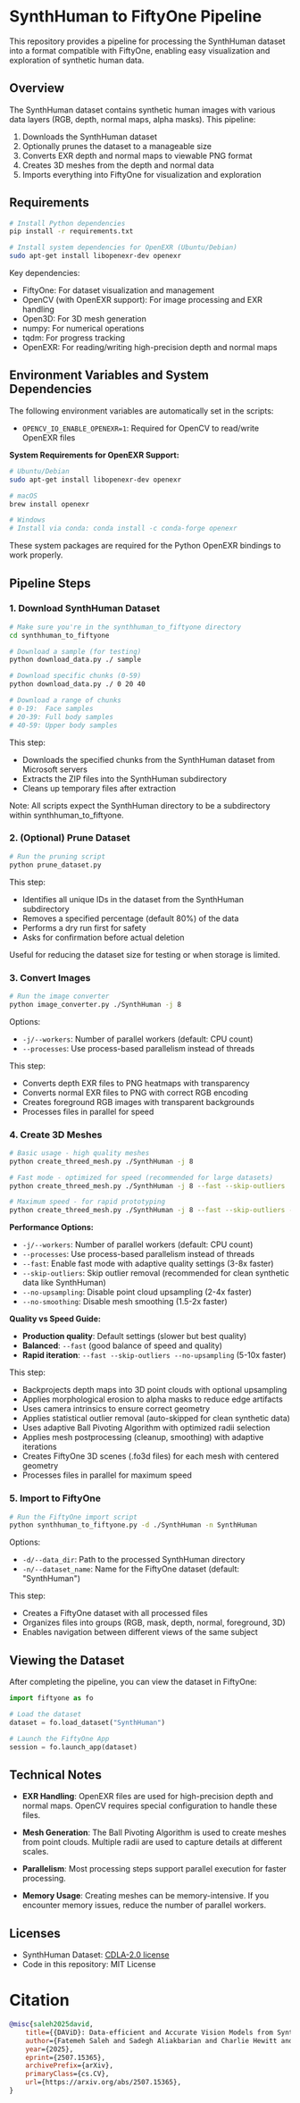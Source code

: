 # SynthHuman to FiftyOne Pipeline

This repository provides a pipeline for processing the SynthHuman dataset into a format compatible with FiftyOne, enabling easy visualization and exploration of synthetic human data.

## Overview

The SynthHuman dataset contains synthetic human images with various data layers (RGB, depth, normal maps, alpha masks). This pipeline:

1. Downloads the SynthHuman dataset
2. Optionally prunes the dataset to a manageable size
3. Converts EXR depth and normal maps to viewable PNG format
4. Creates 3D meshes from the depth and normal data
5. Imports everything into FiftyOne for visualization and exploration

## Requirements

```bash
# Install Python dependencies
pip install -r requirements.txt

# Install system dependencies for OpenEXR (Ubuntu/Debian)
sudo apt-get install libopenexr-dev openexr
```

Key dependencies:
- FiftyOne: For dataset visualization and management
- OpenCV (with OpenEXR support): For image processing and EXR handling
- Open3D: For 3D mesh generation
- numpy: For numerical operations
- tqdm: For progress tracking
- OpenEXR: For reading/writing high-precision depth and normal maps

## Environment Variables and System Dependencies

The following environment variables are automatically set in the scripts:
- `OPENCV_IO_ENABLE_OPENEXR=1`: Required for OpenCV to read/write OpenEXR files

**System Requirements for OpenEXR Support:**
```bash
# Ubuntu/Debian
sudo apt-get install libopenexr-dev openexr

# macOS
brew install openexr

# Windows
# Install via conda: conda install -c conda-forge openexr
```

These system packages are required for the Python OpenEXR bindings to work properly.

## Pipeline Steps

### 1. Download SynthHuman Dataset

```bash
# Make sure you're in the synthhuman_to_fiftyone directory
cd synthhuman_to_fiftyone

# Download a sample (for testing)
python download_data.py ./ sample

# Download specific chunks (0-59)
python download_data.py ./ 0 20 40

# Download a range of chunks
# 0-19:  Face samples
# 20-39: Full body samples  
# 40-59: Upper body samples
```

This step:
- Downloads the specified chunks from the SynthHuman dataset from Microsoft servers
- Extracts the ZIP files into the SynthHuman subdirectory
- Cleans up temporary files after extraction

Note: All scripts expect the SynthHuman directory to be a subdirectory within synthhuman_to_fiftyone.

### 2. (Optional) Prune Dataset

```bash
# Run the pruning script
python prune_dataset.py
```

This step:
- Identifies all unique IDs in the dataset from the SynthHuman subdirectory
- Removes a specified percentage (default 80%) of the data
- Performs a dry run first for safety
- Asks for confirmation before actual deletion

Useful for reducing the dataset size for testing or when storage is limited.

### 3. Convert Images

```bash
# Run the image converter
python image_converter.py ./SynthHuman -j 8
```

Options:
- `-j/--workers`: Number of parallel workers (default: CPU count)
- `--processes`: Use process-based parallelism instead of threads

This step:
- Converts depth EXR files to PNG heatmaps with transparency
- Converts normal EXR files to PNG with correct RGB encoding
- Creates foreground RGB images with transparent backgrounds
- Processes files in parallel for speed

### 4. Create 3D Meshes

```bash
# Basic usage - high quality meshes
python create_threed_mesh.py ./SynthHuman -j 8

# Fast mode - optimized for speed (recommended for large datasets)
python create_threed_mesh.py ./SynthHuman -j 8 --fast --skip-outliers

# Maximum speed - for rapid prototyping
python create_threed_mesh.py ./SynthHuman -j 8 --fast --skip-outliers --no-upsampling
```

**Performance Options:**
- `-j/--workers`: Number of parallel workers (default: CPU count)
- `--processes`: Use process-based parallelism instead of threads
- `--fast`: Enable fast mode with adaptive quality settings (3-8x faster)
- `--skip-outliers`: Skip outlier removal (recommended for clean synthetic data like SynthHuman)
- `--no-upsampling`: Disable point cloud upsampling (2-4x faster)
- `--no-smoothing`: Disable mesh smoothing (1.5-2x faster)

**Quality vs Speed Guide:**
- **Production quality**: Default settings (slower but best quality)
- **Balanced**: `--fast` (good balance of speed and quality)
- **Rapid iteration**: `--fast --skip-outliers --no-upsampling` (5-10x faster)

This step:
- Backprojects depth maps into 3D point clouds with optional upsampling
- Applies morphological erosion to alpha masks to reduce edge artifacts
- Uses camera intrinsics to ensure correct geometry
- Applies statistical outlier removal (auto-skipped for clean synthetic data)
- Uses adaptive Ball Pivoting Algorithm with optimized radii selection
- Applies mesh postprocessing (cleanup, smoothing) with adaptive iterations
- Creates FiftyOne 3D scenes (.fo3d files) for each mesh with centered geometry
- Processes files in parallel for maximum speed

### 5. Import to FiftyOne

```bash
# Run the FiftyOne import script
python synthhuman_to_fiftyone.py -d ./SynthHuman -n SynthHuman
```

Options:
- `-d/--data_dir`: Path to the processed SynthHuman directory
- `-n/--dataset_name`: Name for the FiftyOne dataset (default: "SynthHuman")

This step:
- Creates a FiftyOne dataset with all processed files
- Organizes files into groups (RGB, mask, depth, normal, foreground, 3D)
- Enables navigation between different views of the same subject

## Viewing the Dataset

After completing the pipeline, you can view the dataset in FiftyOne:

```python
import fiftyone as fo

# Load the dataset
dataset = fo.load_dataset("SynthHuman")

# Launch the FiftyOne App
session = fo.launch_app(dataset)
```

## Technical Notes

- **EXR Handling**: OpenEXR files are used for high-precision depth and normal maps. OpenCV requires special configuration to handle these files.

- **Mesh Generation**: The Ball Pivoting Algorithm is used to create meshes from point clouds. Multiple radii are used to capture details at different scales.

- **Parallelism**: Most processing steps support parallel execution for faster processing.

- **Memory Usage**: Creating meshes can be memory-intensive. If you encounter memory issues, reduce the number of parallel workers.

## Licenses

- SynthHuman Dataset: [CDLA-2.0 license](https://cdla.dev/permissive-2-0/)
- Code in this repository: MIT License

# Citation

```bibtex
@misc{saleh2025david,
    title={{DAViD}: Data-efficient and Accurate Vision Models from Synthetic Data},
    author={Fatemeh Saleh and Sadegh Aliakbarian and Charlie Hewitt and Lohit Petikam and Xiao-Xian and Antonio Criminisi and Thomas J. Cashman and Tadas Baltrušaitis},
    year={2025},
    eprint={2507.15365},
    archivePrefix={arXiv},
    primaryClass={cs.CV},
    url={https://arxiv.org/abs/2507.15365},
}
```